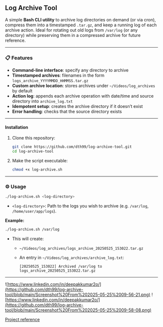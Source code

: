 ## Log Archive Tool

A simple **Bash CLI utility** to archive log directories on demand (or via cron), compress them into a timestamped `.tar.gz`, and keep a running log of each archive action. Ideal for rotating out old logs from `/var/log` (or any directory) while preserving them in a compressed archive for future reference.

---

### 📋 Features

* **Command-line interface**: specify any directory to archive
* **Timestamped archives**: filenames in the form `logs_archive_YYYYMMDD_HHMMSS.tar.gz`
* **Custom archive location**: stores archives under `~/Videos/log_archives` by default
* **Action log**: appends each archive operation with date/time and source directory into `archive_log.txt`
* **Idempotent setup**: creates the archive directory if it doesn’t exist
* **Error handling**: checks that the source directory exists

---

#### Installation

1. Clone this repository:

   ```bash
   git clone https://github.com/dth99/log-archive-tool.git
   cd log-archive-tool
   ```
2. Make the script executable:

   ```bash
   chmod +x log-archive.sh
   ```

---

### ⚙️ Usage

```bash
./log-archive.sh <log-directory>
```

* `<log-directory>`: Path to the logs you wish to archive (e.g. `/var/log`, `/home/user/app/logs`).

**Example:**

```bash
./log-archive.sh /var/log
```

* This will create:

  * `~/Videos/log_archives/logs_archive_20250525_153022.tar.gz`
  * An entry in `~/Videos/log_archives/archive_log.txt`:

    ```
    [20250525_153022] Archived /var/log to logs_archive_20250525_153022.tar.gz
    ```

---


![https://www.linkedin.com/in/deepakkumar2o/](https://github.com/dth99/log-archive-tool/blob/main/Screenshot%20From%202025-05-25%2009-56-21.png)
![https://www.linkedin.com/in/deepakkumar2o/](https://github.com/dth99/log-archive-tool/blob/main/Screenshot%20From%202025-05-25%2009-58-08.png)


[Project reference](https://roadmap.sh/projects/log-archive-tool)
